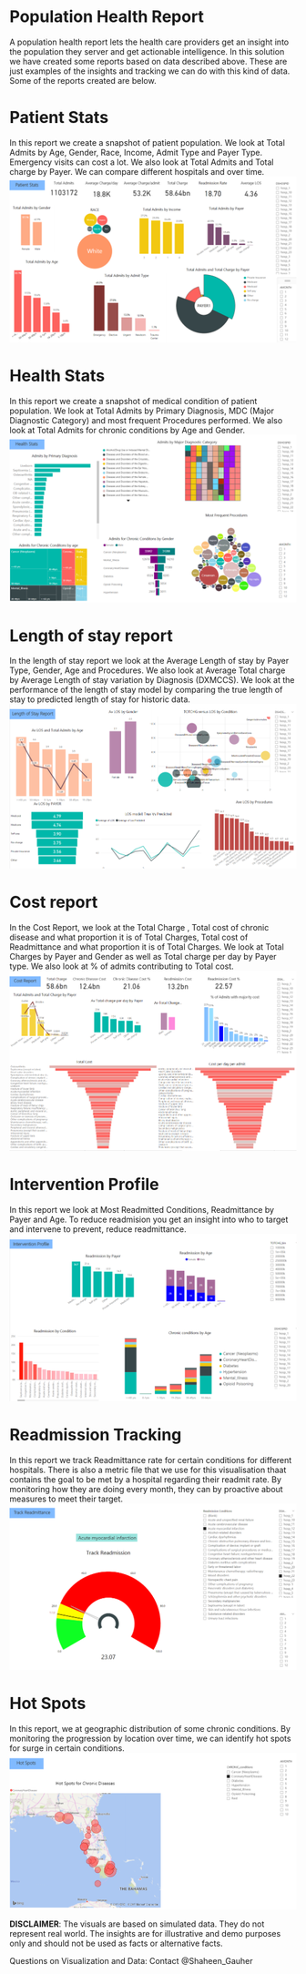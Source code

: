 # Population Health Report 

A population health report lets the health care providers get an insight into the population they server and get actionable intelligence. In this solution we have created some reports based on data described above. These are just examples of the insights and tracking we can do with this kind of data. Some of the reports created are below.  


# **Patient Stats**
 
In this report we create a snapshot of patient population. We look at Total Admits by Age, Gender, Race, Income, Admit Type and Payer Type. Emergency visits can cost a lot. We also look at Total Admits and Total charge by Payer. We can compare different hospitals and over time.
![Solution Diagram Picture](https://raw.githubusercontent.com/Azure/cortana-intelligence-population-health-management/master/ManualDeploymentGuide/media/pbi_PatientStats.PNG?token=AKE1nSBUFnKCy192GtbyvQxBlcqri7y2ks5ZLkWBwA%3D%3D)


# **Health Stats**

In this report we create a snapshot of medical condition of patient population. We look at Total Admits by Primary Diagnosis, MDC (Major Diagnostic Category) and most frequent Procedures performed. We also look at Total Admits for chronic conditions by Age and Gender.
![](https://raw.githubusercontent.com/Azure/cortana-intelligence-population-health-management/master/ManualDeploymentGuide/media/pbi_HealthStats.PNG?token=AKE1ndf3KtvgAwUn5VB6seOiik2l-3E-ks5ZLkWowA%3D%3D)

# **Length of stay report**

In the length of stay report we look at the Average Length of stay by Payer Type, Gender, Age and Procedures. We also look at Average Total charge by Average Length of stay variation by Diagnosis (DXMCCS). We look at the performance of the length of stay model by comparing the true length of stay to predicted length of stay for historic data.
![](https://raw.githubusercontent.com/Azure/cortana-intelligence-population-health-management/master/ManualDeploymentGuide/media/pbi_LengthofStayReport.PNG?token=AKE1nQONCsE1ujmuXQ06ZsW0AkX7Ghw6ks5ZLkYawA%3D%3D)

# **Cost report**

In the Cost Report, we look at the Total Charge , Total cost of chronic disease and what proportion it is of Total Charges, Total cost of Readmittance and what proportion it is of Total Charges. We look at Total Charges by Payer and Gender as well as Total charge per day by Payer type. We also look at % of admits contributing to Total cost.
![](https://raw.githubusercontent.com/Azure/cortana-intelligence-population-health-management/master/ManualDeploymentGuide/media/pbi_CostReport.PNG?token=AKE1nYYUHPYH1QaSFirbdQ6H_lZLPCffks5ZLkXKwA%3D%3D)

# **Intervention Profile**

In this report we look at Most Readmitted Conditions, Readmittance by Payer and Age. To reduce readmision you get an insight into who to target and intervene to prevent, reduce readmittance.
![](https://raw.githubusercontent.com/Azure/cortana-intelligence-population-health-management/master/ManualDeploymentGuide/media/pbi_InterventionProfile.PNG?token=AKE1nVkume5N4-ymiEcrIP8yAOuTi1F0ks5ZLkX7wA%3D%3D)

# **Readmission Tracking**

In this report we track Readmittance rate for certain conditions for different hospitals. There is also a metric file that we use for this visualisation thaat contains the goal to be met by a hospital regarding their readmit rate. By monitoring how they are doing every month, they can by proactive about measures to meet their target.
![](https://raw.githubusercontent.com/Azure/cortana-intelligence-population-health-management/master/ManualDeploymentGuide/media/pbi_ReadmissionTracking.PNG?token=AKE1nS883OG5_x_3yFGUnyWxicS6Q4nSks5ZLkZuwA%3D%3D)

# **Hot Spots**

In this report, we at geographic distribution of some chronic conditions. By monitoring the progression by location over time, we can identify hot spots for surge in certain conditions. 
![](https://raw.githubusercontent.com/Azure/cortana-intelligence-population-health-management/master/ManualDeploymentGuide/media/pbi_HotSpots.PNG?token=AKE1neFqxJwpvyxXRlNSjG1QewuEcF5lks5ZLkaRwA%3D%3D)

**DISCLAIMER**: The visuals are based on simulated data. They do not represent real world. The insights are for illustrative and demo purposes only and should not be used as facts or alternative facts.

Questions on Visualization and Data: Contact @Shaheen_Gauher
